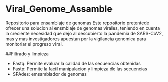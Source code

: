 # Viral_Genome_Assamble
Repositorio para ensamblaje de genomas
Este repositorio pretentede ofrecer una solucion al ensmblaje de genomas virales, teniendo en cuenta la creciente necesidad que dejo al descubierto la pandemia de SARS-CoV2, mas y mas investigadores apuestan por la vigilancia genomica para monitoriar el progreso viral.

##Filtrado y limpieza
- Fastq: Permite evaluar la calidad de las secuencias obtenidas
- Fastp: Permite la facil manipulacion y limpieza de las secuencias
- SPAdes: emsamblador de genomas
  

